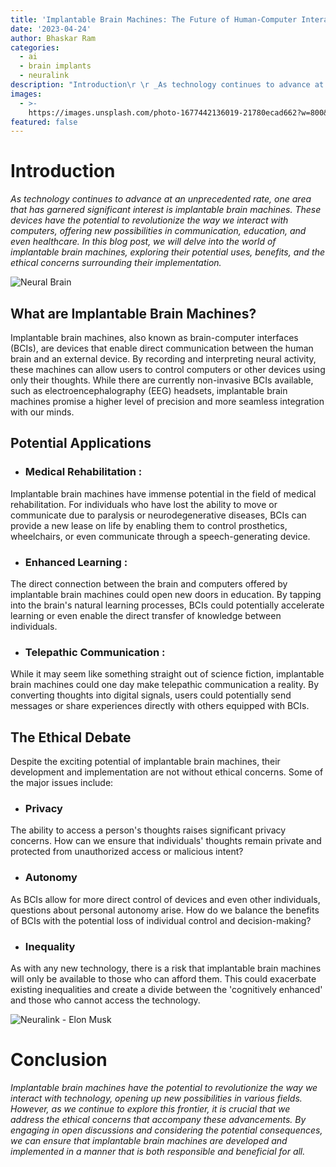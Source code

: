 ```yaml
---
title: 'Implantable Brain Machines: The Future of Human-Computer Interaction'
date: '2023-04-24'
author: Bhaskar Ram
categories:
  - ai
  - brain implants
  - neuralink
description: "Introduction\r \r _As technology continues to advance at an unprecedented rate, one area that has garnered significant interest is implantable brain mac..."
images:
  - >-
    https://images.unsplash.com/photo-1677442136019-21780ecad662?w=800&h=450&fit=crop
featured: false
---
```

 

# Introduction

_As technology continues to advance at an unprecedented rate, one area that has garnered significant interest is implantable brain machines. These devices have the potential to revolutionize the way we interact with computers, offering new possibilities in communication, education, and even healthcare. In this blog post, we will delve into the world of implantable brain machines, exploring their potential uses, benefits, and the ethical concerns surrounding their implementation._

![Neural Brain][1]

## What are Implantable Brain Machines?

Implantable brain machines, also known as brain-computer interfaces (BCIs), are devices that enable direct communication between the human brain and an external device. By recording and interpreting neural activity, these machines can allow users to control computers or other devices using only their thoughts. While there are currently non-invasive BCIs available, such as electroencephalography (EEG) headsets, implantable brain machines promise a higher level of precision and more seamless integration with our minds.

## Potential Applications

- ### Medical Rehabilitation :
Implantable brain machines have immense potential in the field of medical rehabilitation. For individuals who have lost the ability to move or communicate due to paralysis or neurodegenerative diseases, BCIs can provide a new lease on life by enabling them to control prosthetics, wheelchairs, or even communicate through a speech-generating device.

- ### Enhanced Learning :
The direct connection between the brain and computers offered by implantable brain machines could open new doors in education. By tapping into the brain's natural learning processes, BCIs could potentially accelerate learning or even enable the direct transfer of knowledge between individuals.

- ### Telepathic Communication :
While it may seem like something straight out of science fiction, implantable brain machines could one day make telepathic communication a reality. By converting thoughts into digital signals, users could potentially send messages or share experiences directly with others equipped with BCIs.

## The Ethical Debate

Despite the exciting potential of implantable brain machines, their development and implementation are not without ethical concerns. Some of the major issues include:

- ### Privacy
The ability to access a person's thoughts raises significant privacy concerns. How can we ensure that individuals' thoughts remain private and protected from unauthorized access or malicious intent?

- ### Autonomy
As BCIs allow for more direct control of devices and even other individuals, questions about personal autonomy arise. How do we balance the benefits of BCIs with the potential loss of individual control and decision-making?

- ### Inequality
As with any new technology, there is a risk that implantable brain machines will only be available to those who can afford them. This could exacerbate existing inequalities and create a divide between the 'cognitively enhanced' and those who cannot access the technology.

![Neuralink - Elon Musk][2]

# Conclusion

_Implantable brain machines have the potential to revolutionize the way we interact with technology, opening up new possibilities in various fields. However, as we continue to explore this frontier, it is crucial that we address the ethical concerns that accompany these advancements. By engaging in open discussions and considering the potential consequences, we can ensure that implantable brain machines are developed and implemented in a manner that is both responsible and beneficial for all._

[1]: https://mindmatters.ai/wp-content/uploads/sites/2/2021/05/human-brain-with-an-implanted-chip-stockpack-adobe-stock-scaled.jpg
[2]: https://miro.medium.com/v2/resize:fit:1052/1*WK2WfJuTJQm48APOtHj6pQ.png
